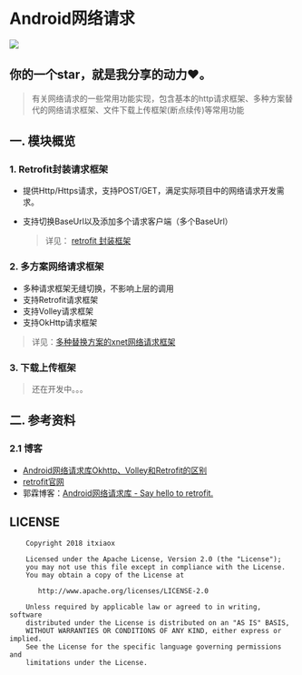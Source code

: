 # Android网络请求
[![](https://jitpack.io/v/itxiaox/net.svg)](https://jitpack.io/#itxiaox/net)

你的一个star，就是我分享的动力❤️。
----------


   >有关网络请求的一些常用功能实现，包含基本的http请求框架、多种方案替代的网络请求框架、文件下载上传框架(断点续传)等常用功能
   

## 一. 模块概览
 
  ###  1. Retrofit封装请求框架
  
  
- 提供Http/Https请求，支持POST/GET，满足实际项目中的网络请求开发需求。
-  支持切换BaseUrl以及添加多个请求客户端（多个BaseUrl）
   
   >  详见： [retrofit 封装框架](https://github.com/itxiaox/net/tree/master/retrofit)

   
  ###  2. 多方案网络请求框架
  
- 多种请求框架无缝切换，不影响上层的调用
-  支持Retrofit请求框架
-  支持Volley请求框架
-  支持OkHttp请求框架

>  详见：[多种替换方案的xnet网络请求框架](https://github.com/itxiaox/net/tree/master/http)

### 3. 下载上传框架
> 还在开发中。。。


## 二. 参考资料

### 2.1 博客

 - [Android网络请求库Okhttp、Volley和Retrofit的区别](https://www.jianshu.com/p/21fe87777d20?utm_campaign=maleskine&utm_content=note&utm_medium=seo_notes&utm_source=recommendation)
- [retrofit官网](http://square.github.io/retrofit/)
- 郭霖博客：[Android网络请求库 - Say hello to retrofit.](https://blog.csdn.net/ghost_programmer/article/details/52372065)

## LICENSE

		Copyright 2018 itxiaox

		Licensed under the Apache License, Version 2.0 (the "License");
		you may not use this file except in compliance with the License.
		You may obtain a copy of the License at

		   http://www.apache.org/licenses/LICENSE-2.0

		Unless required by applicable law or agreed to in writing, software
		distributed under the License is distributed on an "AS IS" BASIS,
		WITHOUT WARRANTIES OR CONDITIONS OF ANY KIND, either express or implied.
		See the License for the specific language governing permissions and
		limitations under the License.
